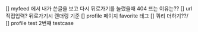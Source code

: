 [] myfeed 에서 내가 쓴글을 보고 다시 뒤로가기를 눌렀을때 404 뜨는 이유는??
[] url 직접입력? 뒤로가기시 랜더링 기준
[] profile 페이지 favorite 테그 
[] 쿼리 더하기??/
[] profile test 2번쨰 testcase